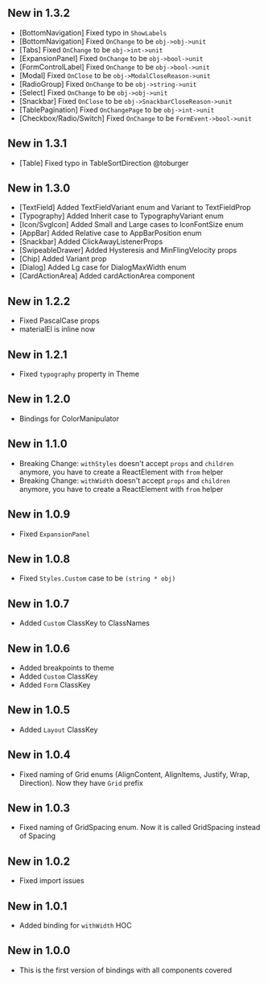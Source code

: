 ## New in 1.3.2
* [BottomNavigation] Fixed typo in `ShowLabels`
* [BottomNavigation] Fixed `OnChange` to be `obj->obj->unit`
* [Tabs] Fixed `OnChange` to be `obj->int->unit`
* [ExpansionPanel] Fixed `OnChange` to be `obj->bool->unit`
* [FormControlLabel] Fixed `OnChange` to be `obj->bool->unit`
* [Modal] Fixed `OnClose` to be `obj->ModalCloseReason->unit`
* [RadioGroup] Fixed `OnChange` to be `obj->string->unit`
* [Select] Fixed `OnChange` to be `obj->obj->unit`
* [Snackbar] Fixed `OnClose` to be `obj->SnackbarCloseReason->unit`
* [TablePagination] Fixed `OnChangePage` to be `obj->int->unit`
* [Checkbox/Radio/Switch] Fixed `OnChange` to be `FormEvent->bool->unit`

## New in 1.3.1
* [Table] Fixed typo in TableSortDirection @toburger

## New in 1.3.0
* [TextField] Added TextFieldVariant enum and Variant to TextFieldProp
* [Typography] Added Inherit case to TypographyVariant enum
* [Icon/SvgIcon] Added Small and Large cases to IconFontSize enum
* [AppBar] Added Relative case to AppBarPosition enum
* [Snackbar] Added ClickAwayListenerProps
* [SwipeableDrawer] Added Hysteresis and MinFlingVelocity props
* [Chip] Added Variant prop
* [Dialog] Added Lg case for DialogMaxWidth enum
* [CardActionArea] Added cardActionArea component

## New in 1.2.2
* Fixed PascalCase props
* materialEl is inline now

## New in 1.2.1
* Fixed `typography` property in Theme

## New in 1.2.0
* Bindings for ColorManipulator

## New in 1.1.0
* Breaking Change: `withStyles` doesn't accept `props` and `children` anymore, you have to create a ReactElement with `from` helper
* Breaking Change: `withWidth` doesn't accept `props` and `children` anymore, you have to create a ReactElement with `from` helper

## New in 1.0.9
* Fixed `ExpansionPanel`

## New in 1.0.8
* Fixed `Styles.Custom` case to be `(string * obj)`

## New in 1.0.7
* Added `Custom` ClassKey to ClassNames

## New in 1.0.6
* Added breakpoints to theme
* Added `Custom` ClassKey
* Added `Form` ClassKey

## New in 1.0.5
* Added `Layout` ClassKey

## New in 1.0.4
* Fixed naming of Grid enums (AlignContent, AlignItems, Justify, Wrap, Direction). Now they have `Grid` prefix

## New in 1.0.3 
* Fixed naming of GridSpacing enum. Now it is called GridSpacing instead of Spacing

## New in 1.0.2
* Fixed import issues

## New in 1.0.1
* Added binding for `withWidth` HOC

## New in 1.0.0
* This is the first version of bindings with all components covered